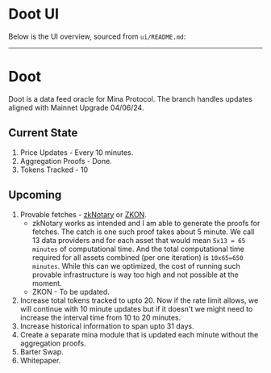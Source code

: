 # Doot UI

Below is the UI overview, sourced from `ui/README.md`:

---

# Doot

Doot is a data feed oracle for Mina Protocol.
The branch handles updates aligned with Mainnet Upgrade 04/06/24.

## Current State

1. Price Updates - Every 10 minutes.
2. Aggregation Proofs - Done.
3. Tokens Tracked - 10

## Upcoming

1.  Provable fetches - [zkNotary](https://github.com/vixuslabs/zkNotary) or [ZKON](https://github.com/ZKON-Network).
    - zkNotary works as intended and I am able to generate the proofs for fetches.
      The catch is one such proof takes about 5 minute. We call 13 data providers and for each asset that would mean `5x13 = 65 minutes` of computational time. And the total computational time required for all assets combined (per one iteration) is `10x65=650 minutes`. While this can we optimized, the cost of running such provable infrastructure is way too high and not possible at the moment.
    - ZKON - To be updated.
2.  Increase total tokens tracked to upto 20. Now if the rate limit allows, we will continue with 10 minute updates but if it doesn't we might need to increase the interval time from 10 to 20 minutes.
3.  Increase historical information to span upto 31 days.
4.  Create a separate mina module that is updated each minute without the aggregation proofs.
5.  Barter Swap.
6.  Whitepaper.


